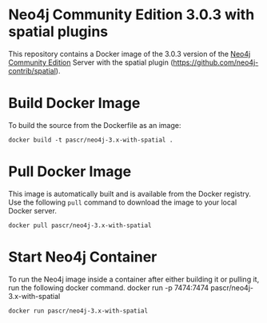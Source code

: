 # Neo4j Community Edition 3.0.3 with spatial plugins

This repository contains a Docker image of the 3.0.3 version of the [Neo4j Community Edition](http://www.neo4j.com/download) Server with the spatial plugin (https://github.com/neo4j-contrib/spatial). 

# Build Docker Image

To build the source from the Dockerfile as an image:

```
docker build -t pascr/neo4j-3.x-with-spatial .
```

# Pull Docker Image

This image is automatically built and is available from the Docker registry. Use the following `pull` command to download the image to your local Docker server.

```
docker pull pascr/neo4j-3.x-with-spatial
```

# Start Neo4j Container

To run the Neo4j image inside a container after either building it or pulling it, run the following docker command.
docker run -p 7474:7474 pascr/neo4j-3.x-with-spatial

```
docker run pascr/neo4j-3.x-with-spatial
```

